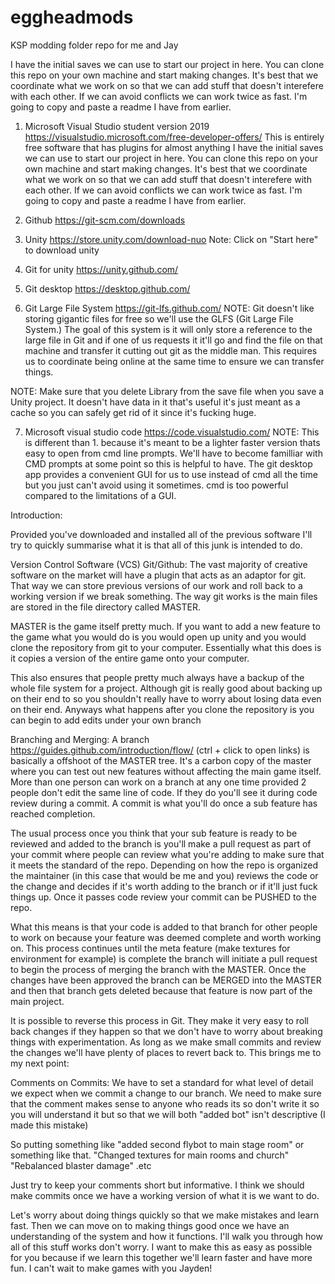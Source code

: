 # eggheadmods
KSP modding folder repo for me and Jay

I have the initial saves we can use to start our project in here. You can clone this repo on your own machine and start making changes. It's best that we coordinate what we work on so that we can add stuff that doesn't interefere with each other. If we can avoid conflicts we can work twice as fast. I'm going to copy and paste a readme I have from earlier.



1. Microsoft Visual Studio student version 2019
https://visualstudio.microsoft.com/free-developer-offers/
This is entirely free software that has plugins for almost anything
I have the initial saves we can use to start our project in here. You can clone this repo on your own machine and start making changes. It's best that we coordinate what we work on so that we can add stuff that doesn't interefere with each other. If we can avoid conflicts we can work twice as fast. I'm going to copy and paste a readme I have from earlier.

2. Github
https://git-scm.com/downloads

3. Unity
https://store.unity.com/download-nuo
Note: Click on "Start here" to download unity

4. Git for unity
https://unity.github.com/

5. Git desktop
https://desktop.github.com/

6. Git Large File System
https://git-lfs.github.com/
NOTE: Git doesn't like storing gigantic files for free so we'll use the GLFS (Git Large File System.) 
The goal of this system is it will only store a reference to the large file in Git and if one of us requests it it'll go and find the file on that machine and transfer it cutting out git as the middle man.
This requires us to coordinate being online at the same time to ensure we can transfer things.

NOTE: Make sure that you delete Library from the save file when you save a Unity project. It doesn't have data in it that's useful it's just meant as a cache so you can safely get rid of it since it's fucking huge.

7. Microsoft visual studio code
https://code.visualstudio.com/
NOTE: This is different than 1. because it's meant to be a lighter faster version thats easy to open from cmd line prompts. We'll have to become familliar with CMD prompts at some point so this is helpful to have. The git desktop app provides a convenient GUI for us to use instead of cmd all the time
but you just can't avoid using it sometimes. cmd is too powerful compared to the limitations of a GUI.

Introduction:

Provided you've downloaded and installed all of the previous software I'll try to quickly summarise what it is that all of this junk is intended to do. 

Version Control Software (VCS) Git/Github:
The vast majority of creative software on the market will have a plugin that acts as an adaptor for git. That way we can store previous versions of our work and roll back to a working version if we break something. The way git works is the main files are stored in the file directory called MASTER.

MASTER is the game itself pretty much. If you want to add a new feature to the game what you would do is you would open up unity and you would clone the repository from git to your computer. Essentially what this does is it copies a version of the entire game onto your computer. 

This also ensures that people pretty much always have a backup of the whole file system for a project. Although git is really good about backing up on their end to so you shouldn't really have to worry about losing data even on their end. 
Anyways what happens after you clone the repository is you can begin to add edits under your own branch

Branching and Merging:
A branch https://guides.github.com/introduction/flow/ (ctrl + click to open links) is basically a offshoot of the MASTER tree. It's a carbon copy of the master where you can test out new features without affecting the main game itself. 
More than one person can work on a branch at any one time provided 2 people don't edit the same line of code. If they do you'll see it during code review during a commit. A commit is what you'll do once a sub feature has reached completion.

The usual process once you think that your sub feature is ready to be reviewed and added to the branch is you'll make a pull request as part of your commit where people can review what you're adding to make sure that it meets the standard of the repo. Depending on how the repo is organized the 
maintainer (in this case that would be me and you) reviews the code or the change and decides if it's worth adding to the branch or if it'll just fuck things up. Once it passes code review your commit can be PUSHED to the repo. 

What this means is that your code is added to that branch for other people to work on because your feature was deemed complete and worth working on. This process continues until the meta feature (make textures for environment for example) is complete the branch
will initiate a pull request to begin the process of merging the branch with the MASTER. Once the changes have been approved the branch can be MERGED into the MASTER and then that branch gets deleted because that feature is now part of the main project.

It is possible to reverse this process in Git. They make it very easy to roll back changes if they happen so that we don't have to worry about breaking things with experimentation. As long as we make small commits and review the changes we'll have plenty of places to revert back to. This brings me to
my next point:

Comments on Commits:
We have to set a standard for what level of detail we expect when we commit a change to our branch. We need to make sure that the comment makes sense to anyone who reads its so don't write it so you will understand it but so that we will both "added bot" isn't descriptive (I made this mistake)

So putting something like "added second flybot to main stage room" or something like that. "Changed textures for main rooms and church" "Rebalanced blaster damage" .etc

Just try to keep your comments short but informative. I think we should make commits once we have a working version of what it is we want to do. 

Let's worry about doing things quickly so that we make mistakes and learn fast. Then we can move on to making things good once we have an understanding of the system and how it functions. 
I'll walk you through how all of this stuff works don't worry. I want to make this as easy as possible for you because if we learn this together we'll learn faster and have more fun. I can't wait to make games with you Jayden!
